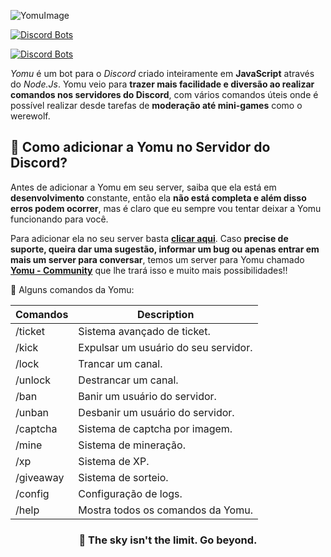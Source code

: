 ![YomuImage](https://i.imgur.com/u7wSqyr.png)

[![Discord Bots](https://top.gg/api/widget/status/1138675611381022791.svg)](https://top.gg/bot/754548334328283137)

[![Discord Bots](https://top.gg/api/widget/1138675611381022791.svg)](https://top.gg/bot/1138675611381022791)

_Yomu_ é um bot para o _Discord_ criado inteiramente em **JavaScript** através do _Node.Js_. Yomu veio para **trazer mais facilidade e diversão ao realizar comandos nos servidores do Discord**, com vários comandos úteis onde é possível realizar desde tarefas de **moderação até mini-games** como o werewolf.

## 🔗 Como adicionar a Yomu no Servidor do Discord?

Antes de adicionar a Yomu em seu server, saiba que ela está em **desenvolvimento** constante, então ela **não está completa e além disso erros podem ocorrer**, mas é claro que eu sempre vou tentar deixar a Yomu funcionando para você.

Para adicionar ela no seu server basta **[clicar aqui](https://discord.com/api/oauth2/authorize?client_id=1138675611381022791&permissions=1532498934903&scope=applications.commands%20bot)**. Caso **precise de suporte, queira dar uma sugestão, informar um bug ou apenas entrar em mais um server para conversar**, temos um server para Yomu chamado **[Yomu - Community](https://discord.gg/24qUgnhQWJ)** que lhe trará isso e muito mais possibilidades!!

🌟 Alguns comandos da Yomu:

  <section class="list-commands" id="commands">
        <div class="cmd-info">
        </div>
        <div class="cmds">
          <table class="table-data">
            <thead>
              <tr>
                <th>Comandos</th>
                <th>Description</th>
              </tr>
            </thead>
            <tbody>
              <tr>
                <td>/ticket </td>
                <td> Sistema avançado de ticket. </td>
              </tr>
              <tr>
                <td>/kick</td>
                <td> Expulsar um usuário do seu servidor.</td>
              </tr>
              <tr>
                <td>/lock</td>
                <td> Trancar um canal.</td>
              </tr>
              <tr>
                <td>/unlock</td>
                <td> Destrancar um canal.</td>
              </tr>
              <tr>
                <td>/ban</td>
                <td> Banir um usuário do servidor.</td>
              </tr>
              <tr>
                <td>/unban</td>
                <td> Desbanir um usuário do servidor.</td>
              </tr>
              <tr>
                <td>/captcha</td>
                <td> Sistema de captcha por imagem.</td>
              </tr>
              <tr>
                <td>/mine</td>
                <td> Sistema de mineração.</td>
              </tr>
              <tr>
                <td>/xp</td>
                <td> Sistema de XP.</td>
              </tr>
              <tr>
                <td>/giveaway</td>
                <td> Sistema de sorteio.</td>
              </tr>
              <tr>
                <td>/config</td>
                <td> Configuração de logs.</td>
              </tr>
              <tr>
                <td>/help</td>
                <td> Mostra todos os comandos da Yomu.</td>
              </tr>
            </tbody>
          </table>
        </div>
      </section>

<h3 align='center'>
    🚀 The sky isn't the limit. Go beyond.
</h3>
